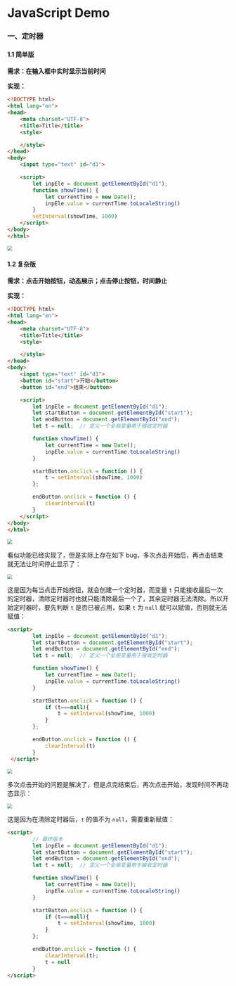 # JavaScript Demo

### **一、定时器**

#### 1.1 简单版

**需求：在输入框中实时显示当前时间**

**实现：**

```html
<!DOCTYPE html>
<html lang="en">
<head>
    <meta charset="UTF-8">
    <title>Title</title>
    <style>

    </style>
</head>
<body>
    <input type="text" id="d1">

    <script>
        let inpEle = document.getElementById("d1");
        function showTime() {
            let currentTime = new Date();
            inpEle.value = currentTime.toLocaleString()
        }
        setInterval(showTime, 1000)
    </script>
</body>
</html>
```

<img src="/static/img/JavaScript专题/JS示例1.gif" style="zoom:70%;" /> 

#### 1.2 复杂版

**需求：点击开始按钮，动态展示；点击停止按钮，时间静止**

**实现：**

```html
<!DOCTYPE html>
<html lang="en">
<head>
    <meta charset="UTF-8">
    <title>Title</title>
    <style>

    </style>
</head>
<body>
    <input type="text" id="d1">
    <button id="start">开始</button>
    <button id="end">结束</button>

    <script>
        let inpEle = document.getElementById("d1");
        let startButton = document.getElementById("start");
        let endButton = document.getElementById("end");
        let t = null;  // 定义一个全局变量用于接收定时器

        function showTime() {
            let currentTime = new Date();
            inpEle.value = currentTime.toLocaleString()
        }

        startButton.onclick = function () {
            t = setInterval(showTime, 1000)
        };

        endButton.onclick = function () {
            clearInterval(t)
        }
    </script>
</body>
</html>
```

<img src="/static/img/JavaScript专题/JS示例2.gif" style="zoom:70%;" /> 

看似功能已经实现了，但是实际上存在如下 bug，多次点击开始后，再点击结束就无法让时间停止显示了：

<img src="/static/img/JavaScript专题/JS示例3.gif" style="zoom:70%;" /> 

这是因为每当点击开始按钮，就会创建一个定时器，而变量 `t` 只能接收最后一次的定时器，清除定时器时也就只能清除最后一个了，其余定时器无法清除。所以开始定时器时，要先判断 `t` 是否已被占用，如果 `t` 为 `null` 就可以赋值，否则就无法赋值：

```html
<script>
        let inpEle = document.getElementById("d1");
        let startButton = document.getElementById("start");
        let endButton = document.getElementById("end");
        let t = null;  // 定义一个全局变量用于接收定时器

        function showTime() {
            let currentTime = new Date();
            inpEle.value = currentTime.toLocaleString()
        }

        startButton.onclick = function () {
            if (t===null){
                t = setInterval(showTime, 1000)
            }
        };

        endButton.onclick = function () {
            clearInterval(t)
        }
 </script>
```

<img src="/static/img/JavaScript专题/JS示例4.gif" style="zoom:70%;" /> 

多次点击开始的问题是解决了，但是点完结束后，再次点击开始，发现时间不再动态显示：

  <img src="/static/img/JavaScript专题/JS示例5.gif" style="zoom:70%;" /> 

这是因为在清除定时器后，`t` 的值不为 `null`，需要重新赋值：

```html
<script>
    	// 最终版本
        let inpEle = document.getElementById("d1");
        let startButton = document.getElementById("start");
        let endButton = document.getElementById("end");
        let t = null;  // 定义一个全局变量用于接收定时器

        function showTime() {
            let currentTime = new Date();
            inpEle.value = currentTime.toLocaleString()
        }

        startButton.onclick = function () {
            if (t===null){
                t = setInterval(showTime, 1000)
            }
        };

        endButton.onclick = function () {
            clearInterval(t);
            t = null
        }
</script>
```

